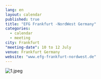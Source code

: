 ```yaml
---
lang: en
layout: calendar
published: true
title: "EFG Frankfurt -NordWest Germany"
categories: 
  - calendar
  - meeting
city: Frankfurt
"meeting-date": 10 to 12 July
venue: Frankfurt Germany
website: "www.efg-frankfurt-nordwest.de"
---
```





![1.jpeg]({{site.baseurl}}/assets/images/1.jpeg)
